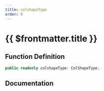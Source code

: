 ```yaml
---
title: colshapeType
order: 0
---
```


# {{ $frontmatter.title }}

## Function Definition

```ts
public readonly colshapeType: ColShapeType;
```

## Documentation

<!--@include: ./parts/colshapeType.md-->
